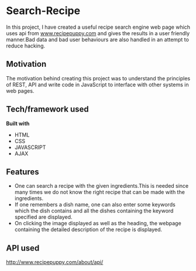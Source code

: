 # Search-Recipe

In this project, I have created a useful recipe search engine web page which uses api from www.recipepuppy.com and gives the results in a user friendly manner.Bad data and bad user behaviours are also handled in an attempt to reduce hacking.

## Motivation
The motivation behind creating this project was to understand the principles of REST, API and write code in JavaScript to interface with other systems in web pages.

## Tech/framework used
<b>Built with</b>
- HTML
- CSS
- JAVASCRIPT
- AJAX

## Features
- One can search a recipe with the given ingredients.This is needed since many times we do not know the right recipe that can be made with the ingredients.
- If one remembers a dish name, one can also enter some keywords which the dish contains and all the dishes containing the keyword specified are displayed.
- On clicking the image displayed as well as the heading, the webpage containing the detailed description of the recipe is displayed.

## API used
http://www.recipepuppy.com/about/api/
